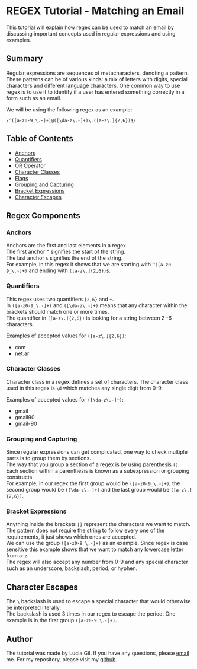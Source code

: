 # REGEX Tutorial - Matching an Email

This tutorial will explain how regex can be used to match an email by discussing important concepts used in regular expressions and using examples.

## Summary
Regular expressions are sequences of metacharacters, denoting a pattern. These patterns can be of various kinds: a mix of letters with digits, special characters and different language characters. One common way to use regex is to use it to identify if a user has entered something correctly in a form such as an email. 

We will be using the following regex as an example:</br>

 `/^([a-z0-9_\.-]+)@([\da-z\.-]+)\.([a-z\.]{2,6})$/`


## Table of Contents

- [Anchors](#anchors)
- [Quantifiers](#quantifiers)
- [OR Operator](#or-operator)
- [Character Classes](#character-classes)
- [Flags](#flags)
- [Grouping and Capturing](#grouping-and-capturing)
- [Bracket Expressions](#bracket-expressions)
- [Character Escapes](#character-escapes)


## Regex Components

### Anchors
Anchors are the first and last elements in a regex.  
The first anchor `^` signifies the start of the string. </br>
The last anchor `$` signifies the end of the string. </br>
For example, in this regex it shows that we are starting with `^([a-z0-9_\.-]+)` and ending with `([a-z\.]{2,6})$`.

### Quantifiers
This regex uses two quantifiers `{2,6}` and `+`. </br>
In `([a-z0-9_\.-]+)` and `([\da-z\.-]+)` means that any character within the brackets should match one or more times.  </br>
The quantifier in `([a-z\.]{2,6})` is looking for a string between 2 -6 characters.

Examples of accepted values for `([a-z\.]{2,6})`: 
* com
* net.ar

### Character Classes
Character class in a regex defines a set of characters. The character class used in this regex is `\d` which matches any single digit from 0-9. 

Examples of accepted values for `([\da-z\.-]+)`: 
* gmail
* gmail90
* gmail-90

### Grouping and Capturing
Since regular expressions can get complicated, one way to check multiple parts is to group them by sections. </br>
The way that you group a section of a regex is by using parenthesis `()`. </br>
Each section within a parenthesis is known as a subexpression or grouping constructs.</br>
For example, in our regex the first group would be `([a-z0-9_\.-]+)`, the second group would be `([\da-z\.-]+)` and the last group would be `([a-z\.]{2,6})`.


### Bracket Expressions
Anything inside the brackets `[]` represent the characters we want to match. </br>
The pattern does not require the string to follow every one of the requirements, it just shows which ones are accepted.</br>
We can use the group `([a-z0-9_\.-]+)` as an example.
Since regex is case sensitive this example shows that we want to match any lowercase letter from a-z. </br>
The regex will also accept any number from 0-9 and any special character such as an underscore, backslash, period, or hyphen.</br>

## Character Escapes
The `\` backslash is used to escape a special character that would otherwise be interpreted literally. </br>
The backslash is used 3 times in our regex to escape the period. One example is in the first group `([a-z0-9_\.-]+)`.

## Author
The tutorial was made by Lucia Gil.
If you have any questions, please [email](mailto:${luciagil5952@gmail.com}) me.
For my repository, please visit my [github](https://github.com/LuciaMGil).
